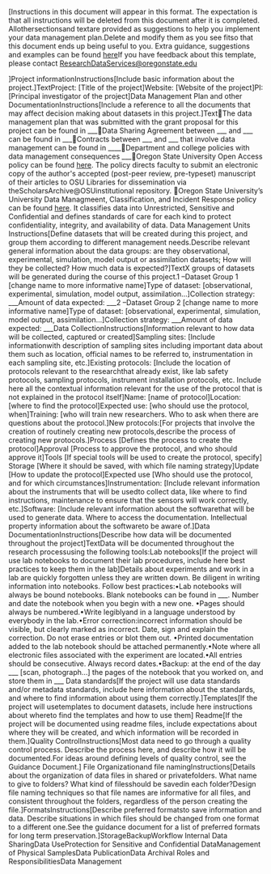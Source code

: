 [Instructions in this document will appear in this format. The expectation is that all instructions will be deleted from this document after it is completed. Allothersectionsand textare provided as suggestions to help you implement your data management plan.Delete and modify them as you see fitso that this document ends up being useful to you. Extra guidance, suggestions and examples can be found [here](https://here)If you have feedback about this template, please contact ResearchDataServices@oregonstate.edu

]Project informationInstructions[Include basic information about the project.]TextProject: [Title of the project]Website: [Website of the project]PI: [Principal investigator of the project]Data Management Plan and other DocumentationInstructions[Include a reference to all the documents that may affect decision making about datasets in this project.]TextThe data management plan that was submitted with the grant proposal for this project can be found in ___Data Sharing Agreement between ___ and ___ can be found in ___Contracts between ___ and ___ that involve data management can be found in ____Department and college policies with data management consequences ___Oregon State University Open Access policy can be found [here](https://cdss.library.oregonstate.edu/sites/default/files/osu_openacesspolicy_final_single_page.pdf). The policy directs faculty to submit an electronic copy of the author's accepted (post-peer review, pre-typeset) manuscript of their articles to OSU Libraries for dissemination via theScholarsArchive@OSUinstitutional repository. Oregon State University’s University Data Managmeent, Classification, and Incident Response policy can be found [here](https://is.oregonstate.edu/ois/data-management-and-classification-overview). It classifies data into Unrestricted, Sensitive and Confidential and defines standards of care for each kind to protect confidentiality, integrity, and availability of data.    Data Management Units
Instructions[Define datasets that will be created during this project, and group them according to different management needs.Describe relevant general information about the data groups: are they observational, experimental, simulation, model output or assimilation datasets; How will they be collected? How much data is expected?]TextX groups of datasets will be generated during the course of this project.1 –Dataset Group 1 [change name to more informative name]Type of dataset: [observational, experimental, simulation, model output, assimilation...]Collection strategy: ___Amount of data expected: ___2 –Dataset Group 2 [change name to more informative name]Type of dataset: [observational, experimental, simulation, model output, assimilation...]Collection strategy: ___Amount of data expected: ___Data CollectionInstructions[Information relevant to how data will be collected, captured or created]Sampling sites: [Include informationwith description of sampling sites including important data about them such as location, official names to be referred to, instrumentation in each sampling site, etc.]Existing protocols: [Include the location of protocols relevant to the researchthat already exist, like lab safety protocols, sampling protocols, instrument installation protocols, etc. Include here all the contextual information relevant for the use of the protocol that is not explained in the protocol itself]Name: [name of protocol]Location: [where to find the protocol]Expected use: [who should use the protocol, when]Training: [who will train new researchers. Who to ask when there are questions about the protocol.]New protocols:[For projects that involve the creation of routinely creating new protocols,describe the process of creating new protocols.]Process [Defines the process to create the protocol]Approval [Process to approve the protocol, and who should approve it]Tools [If special tools will be used to create the protocol, specify]
Storage [Where it should be saved, with which file naming strategy]Update [How to update the protocol]Expected use [Who should use the protocol, and for which circumstances]Instrumentation: [Include relevant information about the instruments that will be usedto collect data, like where to find instructions, maintenance to ensure that the sensors will work correctly, etc.]Software: [Include relevant information about the softwarethat will be used to generate data. Where to access the documentation. Intellectual property information about the softwareto be aware of.]Data DocumentationInstructions[Describe how data will be documented throughout the project]TextData will be documented throughout the research processusing the following tools:Lab notebooks[If the project will use lab notebooks to document their lab procedures, include here best practices to keep them in the lab]Details about experiments and work in a lab are quickly forgotten unless they are written down. Be diligent in writing information into notebooks. Follow best practices:•Lab notebooks will always be bound notebooks. Blank notebooks can be found in ___. Number and date the notebook when you begin with a new one. •Pages should always be numbered.•Write legiblyand in a language understood by everybody in the lab.•Error correction:incorrect information should be visible, but clearly marked as incorrect. Date, sign and explain the correction. Do not erase entries or blot them out. •Printed documentation added to the lab notebook should be attached permanently.•Note where all electronic files associated with the experiment are located.•All entries should be consecutive. Always record dates.•Backup: at the end of the day ___ [scan, photograph...] the pages of the notebook that you worked on, and store them in ___ Data standards[If the project will use data standards and/or metadata standards, include here information about the standards, and where to find information about using them correctly.]Templates[If the project will usetemplates to document datasets, include here instructions about whereto find the templates and how to use them]
Readme[If the project will be documented using readme files, include expectations about where they will be created, and which information will be recorded in them.]Quality ControlInstructions[Most data need to go through a quality control process. Describe the process here, and describe how it will be documented.For ideas around defining levels of quality control, see the Guidance Document.] File Organizationand file namingInstructions[Details about the organization of data files in shared or privatefolders. What name to give to  folders? What kind of filesshould be savedin each folder?Design file naming techniques so that file names are informative for all files, and consistent throughout the folders, regardless of the person creating the file.]FormatsInstructions[Describe preferred formatsto save information and data. Describe situations in which files should be changed from one format to a different one.See the guidance document for a list of preferred formats for long term preservation.]StorageBackupWorkflow Internal Data SharingData UseProtection for Sensitive and Confidential DataManagement of Physical SamplesData PublicationData Archival
Roles and ResponsibilitiesData Management
